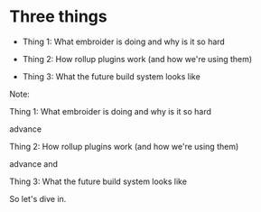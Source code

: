 # Three things

- Thing 1: What embroider is doing and why is it so hard <!-- .element class="fragment" -->

- Thing 2: How rollup plugins work (and how we're using them) <!-- .element class="fragment" -->

- Thing 3: What the future build system looks like <!-- .element class="fragment" -->

Note:

Thing 1: What embroider is doing and why is it so hard

advance

Thing 2: How rollup plugins work (and how we're using them)

advance and

Thing 3: What the future build system looks like

So let's dive in.